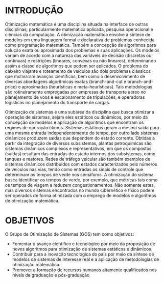 
# INTRODUÇÃO

Otimização matemática é uma disciplina situada na interface de outras disciplinas, particularmente matemática aplicada, pesquisa operacional e ciências da computação. A otimização matemática envolve a síntese de modelos em uma linguagem formal e declarativa de problemas conhecida como programação matemática. Também a concepção de algoritmos para solução exata ou aproximada dos problemas e suas aplicações. Os modelos variam de acordo com a natureza das variáveis de decisão (discretas ou contínuas) e restrições (lineares, convexas ou não lineares), determinando assim a classe de algoritmos que podem ser aplicados. O problema do caixeiro viajante e roteamento de veículos são dois problemas clássicos que motivaram avanços científicos, bem como o desenvolvimento de diversas abordagens algorítmicas exatas (branch-and-cut e branch-and-price) e aproximadas (heurísticas e meta-heurísticas). Tais metodologias são rotineiramente empregadas por empresas de transporte aéreo no planejamento de voos e escalonamento de tripulações, e operadoras logísticas no planejamento do transporte de cargas.

Otimização de sistemas é uma subárea da disciplina que busca otimizar a operação de sistemas, sejam eles estáticos ou dinâmicos, por meio da concepção de modelos e aplicação de algoritmos que encontram os regimes de operação ótimos. Sistemas estáticos geram a mesma saída para uma mesma entrada independentemente do tempo, por outro lado sistemas dinâmicos produzem saídas que dependem do estado corrente. Obtidas a partir da integração de diversos subsistemas, plantas petroquímicas são sistemas dinâmicos complexos e representativos, em que os compostos (saídas) resultam das entradas do estado internos dos subsistemas, como tanques e reatores. Redes de tráfego veicular são também exemplos de sistemas dinâmicos distribuídos com estados caracterizados pelo números de veículos nas vias, tendo como entradas os sinais de controle que determinam os tempos de verde nos semáforos. A otimização do sistema busca identificar os tempos de verde, por exemplo, que métricas tais como os tempos de viagem e reduzem congestionamentos. Não somente estes, mas diversos sistemas encontrados no mundo cibernético e físico podem ser operados de forma otimizada com o emprego de modelos e algoritmos de otimização matemática.

# OBJETIVOS

O Grupo de Otimização de Sistemas (GOS) tem como objetivos:

- Fomentar o avanço científico e tecnológico por meio da proposição de novos algoritmos para otimização de sistemas estáticos e dinâmicos.
- Contribuir para a inovação tecnológica do país por meio da síntese de modelos de sistemas de interesse real e a aplicação de metodologias de otimização matemática.
- Promover a formação de recursos humanos altamente qualificados nos níveis de graduação e pós-graduação.
